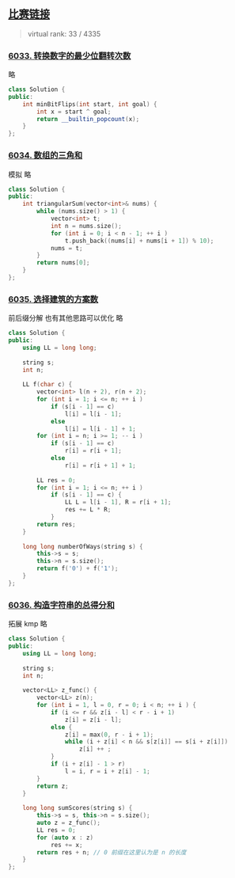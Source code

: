 ## [比赛链接](https://leetcode.cn/contest/biweekly-contest-75/)

>   virtual rank: 33 / 4335


### [6033. 转换数字的最少位翻转次数](https://leetcode.cn/problems/minimum-bit-flips-to-convert-number/)

略

```c++
class Solution {
public:
    int minBitFlips(int start, int goal) {
        int x = start ^ goal;
        return __builtin_popcount(x);
    }
};
```


### [6034. 数组的三角和](https://leetcode.cn/problems/find-triangular-sum-of-an-array/)

模拟 略

```c++
class Solution {
public:
    int triangularSum(vector<int>& nums) {
        while (nums.size() > 1) {
            vector<int> t;
            int n = nums.size();
            for (int i = 0; i < n - 1; ++ i )
                t.push_back((nums[i] + nums[i + 1]) % 10);
            nums = t;
        }
        return nums[0];
    }
};
```

### [6035. 选择建筑的方案数](https://leetcode.cn/problems/number-of-ways-to-select-buildings/)

前后缀分解 也有其他思路可以优化 略

```c++
class Solution {
public:
    using LL = long long;
    
    string s;
    int n;
    
    LL f(char c) {
        vector<int> l(n + 2), r(n + 2);
        for (int i = 1; i <= n; ++ i )
            if (s[i - 1] == c)
                l[i] = l[i - 1];
            else
                l[i] = l[i - 1] + 1;
        for (int i = n; i >= 1; -- i )
            if (s[i - 1] == c)
                r[i] = r[i + 1];
            else
                r[i] = r[i + 1] + 1;
        
        LL res = 0;
        for (int i = 1; i <= n; ++ i )
            if (s[i - 1] == c) {
                LL L = l[i - 1], R = r[i + 1];
                res += L * R;
            }
        return res;
    }
    
    long long numberOfWays(string s) {
        this->s = s;
        this->n = s.size();
        return f('0') + f('1');
    }
};
```

### [6036. 构造字符串的总得分和](https://leetcode.cn/problems/sum-of-scores-of-built-strings/)

拓展 kmp 略

```c++
class Solution {
public:
    using LL = long long;
    
    string s;
    int n;
    
    vector<LL> z_func() {
        vector<LL> z(n);
        for (int i = 1, l = 0, r = 0; i < n; ++ i ) {
            if (i <= r && z[i - l] < r - i + 1)
                z[i] = z[i - l];
            else {
                z[i] = max(0, r - i + 1);
                while (i + z[i] < n && s[z[i]] == s[i + z[i]])
                    z[i] ++ ;
            }
            if (i + z[i] - 1 > r)
                l = i, r = i + z[i] - 1;
        }
        return z;
    }
    
    long long sumScores(string s) {
        this->s = s, this->n = s.size();
        auto z = z_func();
        LL res = 0;
        for (auto x : z)
            res += x;
        return res + n; // 0 前缀在这里认为是 n 的长度
    }
};
```
